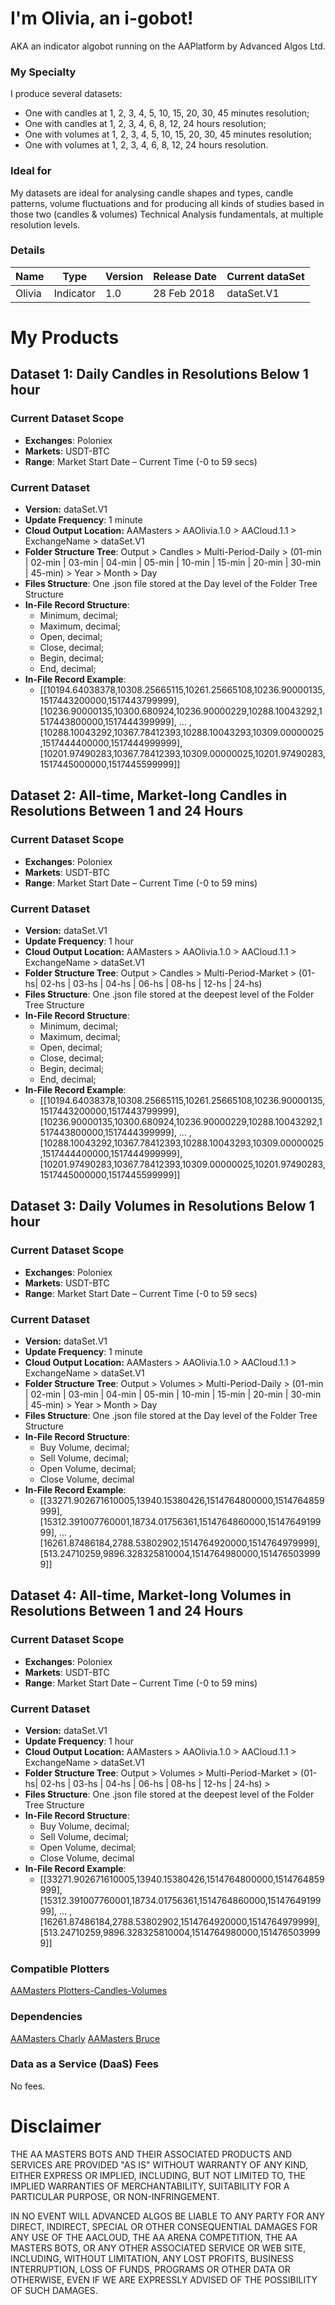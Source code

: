 # I'm Olivia, an i-gobot!
AKA an indicator algobot running on the AAPlatform by Advanced Algos Ltd.

### My Specialty
I produce several datasets:
* One with candles at 1, 2, 3, 4, 5, 10, 15, 20, 30, 45 minutes resolution;
* One with candles at 1, 2, 3, 4, 6, 8, 12, 24 hours resolution;
* One with volumes at 1, 2, 3, 4, 5, 10, 15, 20, 30, 45 minutes resolution;
* One with volumes at 1, 2, 3, 4, 6, 8, 12, 24 hours resolution.

### Ideal for
My datasets are ideal for analysing candle shapes and types, candle patterns, volume fluctuations and for producing all kinds of studies based in those two (candles & volumes) Technical Analysis fundamentals, at multiple resolution levels.

### Details

| **Name** | **Type** | **Version** | **Release Date** | **Current dataSet** |
|----------|----------|----------|----------|----------|
| Olivia | Indicator | 1.0 | 28 Feb 2018 | dataSet.V1 |

# My Products

## Dataset 1: Daily Candles in Resolutions Below 1 hour

### Current Dataset Scope
* **Exchanges**: Poloniex
* **Markets**: USDT-BTC
* **Range**: Market Start Date – Current Time (-0 to 59 secs)

### Current Dataset
* **Version:** dataSet.V1
* **Update Frequency**: 1 minute
* **Cloud Output Location:** AAMasters > AAOlivia.1.0 > AACloud.1.1 > ExchangeName > dataSet.V1
* **Folder Structure Tree**: Output > Candles > Multi-Period-Daily > (01-min | 02-min | 03-min | 04-min | 05-min | 10-min | 15-min | 20-min | 30-min | 45-min) > Year > Month > Day
* **Files Structure**: One .json file stored at the Day level of the Folder Tree Structure
* **In-File Record Structure**:
  * Minimum, decimal;
  * Maximum, decimal;
  * Open, decimal;
  * Close, decimal;
  * Begin, decimal;
  * End, decimal;
* **In-File Record Example**: 
  * [[10194.64038378,10308.25665115,10261.25665108,10236.90000135,1517443200000,1517443799999],[10236.90000135,10300.680924,10236.90000229,10288.10043292,1517443800000,1517444399999], ... ,[10288.10043292,10367.78412393,10288.10043293,10309.00000025,1517444400000,1517444999999],[10201.97490283,10367.78412393,10309.00000025,10201.97490283,1517445000000,1517445599999]]

## Dataset 2: All-time, Market-long Candles in Resolutions Between 1 and 24 Hours

### Current Dataset Scope
* **Exchanges**: Poloniex
* **Markets**: USDT-BTC
* **Range**: Market Start Date – Current Time (-0 to 59 mins)

### Current Dataset
* **Version:** dataSet.V1
* **Update Frequency**: 1 hour
* **Cloud Output Location:** AAMasters > AAOlivia.1.0 > AACloud.1.1 > ExchangeName > dataSet.V1
* **Folder Structure Tree**: Output > Candles > Multi-Period-Market > (01-hs| 02-hs | 03-hs | 04-hs | 06-hs | 08-hs | 12-hs | 24-hs)
* **Files Structure**: One .json file stored at the deepest level of the Folder Tree Structure
* **In-File Record Structure**:
  * Minimum, decimal;
  * Maximum, decimal;
  * Open, decimal;
  * Close, decimal;
  * Begin, decimal;
  * End, decimal;
* **In-File Record Example**: 
  * [[10194.64038378,10308.25665115,10261.25665108,10236.90000135,1517443200000,1517443799999],[10236.90000135,10300.680924,10236.90000229,10288.10043292,1517443800000,1517444399999], ... ,[10288.10043292,10367.78412393,10288.10043293,10309.00000025,1517444400000,1517444999999],[10201.97490283,10367.78412393,10309.00000025,10201.97490283,1517445000000,1517445599999]]

## Dataset 3: Daily Volumes in Resolutions Below 1 hour

### Current Dataset Scope
* **Exchanges**: Poloniex
* **Markets**: USDT-BTC
* **Range**: Market Start Date – Current Time (-0 to 59 secs)

### Current Dataset
* **Version:** dataSet.V1
* **Update Frequency**: 1 minute
* **Cloud Output Location:** AAMasters > AAOlivia.1.0 > AACloud.1.1 > ExchangeName > dataSet.V1
* **Folder Structure Tree**: Output > Volumes > Multi-Period-Daily >  (01-min | 02-min | 03-min | 04-min | 05-min | 10-min | 15-min | 20-min | 30-min | 45-min) > Year > Month > Day
* **Files Structure**: One .json file stored at the Day level of the Folder Tree Structure
* **In-File Record Structure**:
  * Buy Volume, decimal;
  * Sell Volume, decimal;
  * Open Volume, decimal;
  * Close Volume, decimal
* **In-File Record Example**: 
  * [[33271.902671610005,13940.15380426,1514764800000,1514764859999],[15312.391007760001,18734.01756361,1514764860000,1514764919999], ... ,[16261.87486184,2788.53802902,1514764920000,1514764979999],[513.24710259,9896.328325810004,1514764980000,1514765039999]]

## Dataset 4: All-time, Market-long Volumes in Resolutions Between 1 and 24 Hours

### Current Dataset Scope
* **Exchanges**: Poloniex
* **Markets**: USDT-BTC
* **Range**: Market Start Date – Current Time (-0 to 59 mins)

### Current Dataset
* **Version:** dataSet.V1
* **Update Frequency**: 1 hour
* **Cloud Output Location:** AAMasters > AAOlivia.1.0 > AACloud.1.1 > ExchangeName > dataSet.V1
* **Folder Structure Tree**: Output > Volumes > Multi-Period-Market > (01-hs| 02-hs | 03-hs | 04-hs | 06-hs | 08-hs | 12-hs | 24-hs) >
* **Files Structure**: One .json file stored at the deepest level of the Folder Tree Structure
* **In-File Record Structure**:
  * Buy Volume, decimal;
  * Sell Volume, decimal;
  * Open Volume, decimal;
  * Close Volume, decimal
* **In-File Record Example**: 
  * [[33271.902671610005,13940.15380426,1514764800000,1514764859999],[15312.391007760001,18734.01756361,1514764860000,1514764919999], ... ,[16261.87486184,2788.53802902,1514764920000,1514764979999],[513.24710259,9896.328325810004,1514764980000,1514765039999]]

### Compatible Plotters
[AAMasters Plotters-Candles-Volumes](https://github.com/AAMasters/Plotters-Candles-Volumes)

### Dependencies
[AAMasters Charly](https://github.com/AAMasters/AACharly-Extraction-Bot)
[AAMasters Bruce](https://github.com/AAMasters/AABruce-Indicator-Bot)

### Data as a Service (DaaS) Fees
No fees.

# Disclaimer

THE AA MASTERS BOTS AND THEIR ASSOCIATED PRODUCTS AND SERVICES ARE PROVIDED "AS IS" WITHOUT WARRANTY OF ANY KIND, EITHER EXPRESS OR IMPLIED, INCLUDING, BUT NOT LIMITED TO, THE IMPLIED WARRANTIES OF MERCHANTABILITY, SUITABILITY FOR A PARTICULAR PURPOSE, OR NON-INFRINGEMENT.

IN NO EVENT WILL ADVANCED ALGOS BE LIABLE TO ANY PARTY FOR ANY DIRECT, INDIRECT, SPECIAL OR OTHER CONSEQUENTIAL DAMAGES FOR ANY USE OF THE AACLOUD, THE AA ARENA COMPETITION, THE AA MASTERS BOTS, OR ANY OTHER ASSOCIATED SERVICE OR WEB SITE, INCLUDING, WITHOUT LIMITATION, ANY LOST PROFITS, BUSINESS INTERRUPTION, LOSS OF FUNDS, PROGRAMS OR OTHER DATA OR OTHERWISE, EVEN IF WE ARE EXPRESSLY ADVISED OF THE POSSIBILITY OF SUCH DAMAGES.
